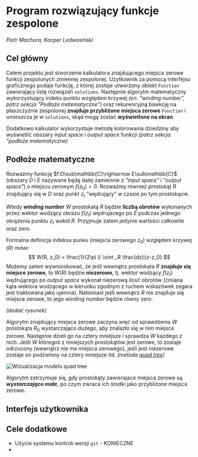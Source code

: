 # Program rozwiązujący funkcje zespolone

_Piotr Machura, Kacper Ledwosiński_

## Cel główny

Celem projektu jest stworzenie kalkulatora znajdującego miejsca zerowe funkcji zespolonych zmiennej zespolonej. Użytkownik za pomocą interfejsu graficznego podaje funkcję, z której zostaje utworzony obiekt `Function` zawierający listę rozwiązań `solutions`. Następnie algorytm matematyczny wykorzystujący indeks punktu względem krzywej _(en. "winding number", patrz sekcja "Podłoże matematyczne")_ oraz rekurencyjną bisekcję na płaszczyźnie zespolonej **znajduje przybliżone miejsca zerowe** `Function` i umieszcza je w `solutions`, skąd mogą zostać **wyświetlone na ekran**.

Dodatkowo kalkulator wykorzystuje metodę kolorowania dziedziny aby wyświetlić obszary _input space_ i _output space_ funkcji _(patrz sekcja "podłoże matematyczne)_

## Podłoże matematyczne

Rozważmy funkcję $f:D\sub\mathbb{C}\rightarrow E\sub\mathbb{C}$ (obszary $D$ i $E$ nazywane będą dalej zamiennie z _"input space"_ i _"output space"_) o miejscu zerowym $f(z_0) = 0$. Rozważmy również prostokąt $R$ znajdujący się w $D$ oraz punkt $z_t$ "wędrujący" w czasie po tym prostokącie.

Wtedy ___winding number___ $W$ prostokatą $R$ będzie __liczbą obrotów__ wykonanych przez wektor wodzący obrazu $f(z_t)$ wędrujacego po $E$ podczas jednego okrążenia punktu $z_t$ wokół $R$. Przyjmuje zatem jedynie wartości całkowite oraz zero.

Formalna definicja indeksu punku (miejsca zerowego $z_0$) względem krzywej ($R$) mówi:
$$
W(R, z_0) = \frac{1}{2\pi i} \oint _R \frac{dz}{z-z_0}
$$
Możemy zatem wywnioskować, że jeśli wewnątrz prostokata $R$ __znajduje się miejsce zerowe__, to $W(R)$ będzie __niezerowe__, tj. wektor wodzący $f(z_t)$ wędrującego po _output space_ wykonał niezerową ilosć obrotów (zmiana kąta wektora wodzącego w kierunku zgodnym z ruchem wskazówek zegara jest traktowana jako ujemna). Natomiast jeśli wewnątrz $R$ nie znajduje się miejsce zerowe, to jego _winding number_ będzie równy zero.

_(dodać rysunek)_

Algorytm znajdujący miejsca zerowe zaczyna więć od sprawdzenia $W$ prostokąta $R_0$ wystarczająco dużego, aby znalazło się w nim miejsce zerowe. Następnie dzieli go na cztery mniejsze i sprawdza $W$ każdego z nich. Jeśli $W$ któregoś z mniejszych prostokątów jest zerowe, to zostaje odrzucony (wewnątrz nie ma miejsca zerowego), jeśli jest niezerowe zostaje on podzielony na cztery mniejsze itd. _(metoda [quad tree](https://en.wikipedia.org/wiki/Quadtree))_

![Wizualizacja modelu quad tree](https://upload.wikimedia.org/wikipedia/commons/thumb/8/8b/Point_quadtree.svg/600px-Point_quadtree.svg.png)


Algorytm zatrzymuje się, gdy prostokąty zawierajace miejsca zerowe są ___wystarczająco małe___, po czym zwraca ich środki jako przybliżone miejsca zerowe.

## Interfejs użytkownika

## Cele dodatkowe

- Użycie systemu kontroli wersji `git` - KONIECZNE
- 

